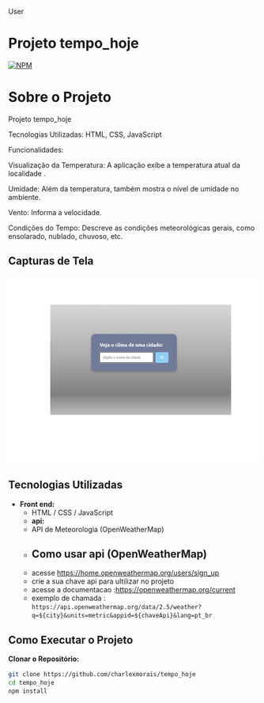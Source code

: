 User
# Projeto tempo_hoje
[![NPM](https://img.shields.io/npm/l/react)](https://github.com/charlexmorais/tempo_hoje/commit/eac44818178db05e34a2089cd2a876f563937f5e) 

# Sobre o Projeto
Projeto tempo_hoje

Tecnologias Utilizadas: HTML, CSS, JavaScript

Funcionalidades:

Visualização da Temperatura: A aplicação exibe a temperatura atual da localidade .

Umidade: Além da temperatura, também mostra o nível de umidade no ambiente.

Vento: Informa a velocidade.

Condições do Tempo: Descreve as condições meteorológicas gerais, como ensolarado, nublado, chuvoso, etc.


## Capturas de Tela
![Mobile 1](https://github.com/charlexmorais/assets/blob/master/img/tela%20tempo.png)


## Tecnologias Utilizadas

- **Front end:**
  - HTML / CSS / JavaScript
  - **api:**
  - API de Meteorologia (OpenWeatherMap)
  - ## Como usar api (OpenWeatherMap)
  - acesse https://home.openweathermap.org/users/sign_up
  - crie a sua chave api para ultilizar no  projeto
  - acesse a documentacao :https://openweathermap.org/current
  - exemplo de chamada :  `https://api.openweathermap.org/data/2.5/weather?q=${city}&units=metric&appid=${chaveApi}&lang=pt_br`
## Como Executar o Projeto

**Clonar o Repositório:**
```bash
git clone https://github.com/charlexmorais/tempo_hoje
cd tempo_hoje
npm install


